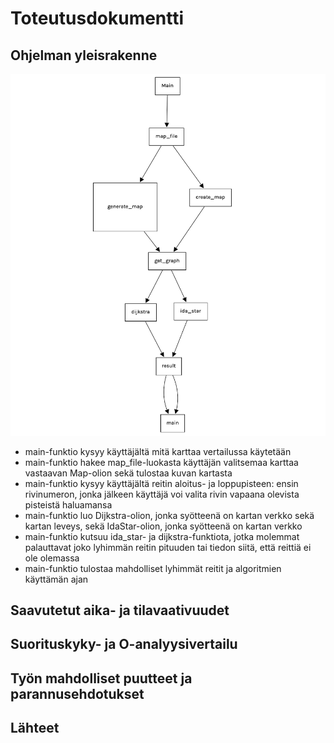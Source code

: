 # Toteutusdokumentti

## Ohjelman yleisrakenne

![yleisrakenne](/dokumentointi/kuvat/rakenne.png)
- main-funktio kysyy käyttäjältä mitä karttaa vertailussa käytetään
- main-funktio hakee map_file-luokasta käyttäjän valitsemaa karttaa vastaavan Map-olion sekä tulostaa kuvan kartasta
- main-funktio kysyy käyttäjältä reitin aloitus- ja loppupisteen: ensin rivinumeron, jonka jälkeen käyttäjä voi valita rivin vapaana olevista pisteistä haluamansa
- main-funktio luo Dijkstra-olion, jonka syötteenä on kartan verkko sekä kartan leveys, sekä IdaStar-olion, jonka syötteenä on kartan verkko
- main-funktio kutsuu ida_star- ja dijkstra-funktiota, jotka molemmat palauttavat joko lyhimmän reitin pituuden tai tiedon siitä, että reittiä ei ole olemassa
- main-funktio tulostaa mahdolliset lyhimmät reitit ja algoritmien käyttämän ajan

## Saavutetut aika- ja tilavaativuudet

## Suorituskyky- ja O-analyysivertailu

## Työn mahdolliset puutteet ja parannusehdotukset

## Lähteet